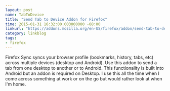 ```yaml
---
layout: post
name: TabToDevice
title: "Send Tab to Device Addon for Firefox"
time: 2015-01-31 16:32:00.003000000 -08:00
linkurl: "https://addons.mozilla.org/en-US/firefox/addon/send-tab-to-device/"
category: linkblog
tags:
- firefox
---
```


<p>Firefox Sync syncs your browser profile (bookmarks, history, tabs, etc) across multiple devices (desktop and Android). Use this addon to send a tab from one desktop to another or to Android. This functionality is built into Android but an addon is required on Desktop. I use this all the time when I come across something at work or on the go but would rather look at when I'm home.</p>